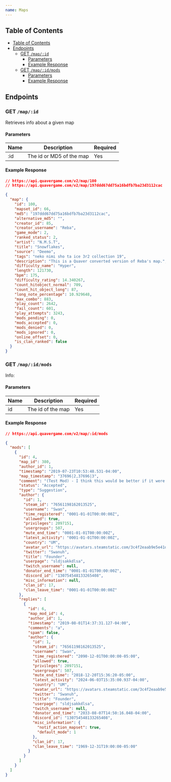 ```yaml
---
name: Maps
---
```


## Table of Contents

- [Table of Contents](#table-of-contents)
- [Endpoints](#endpoints)
    - [GET `/map/:id`](#get-%2Fleaderboard)
        - [Parameters](#parameters)
        - [Example Response](#example-response)
  - [GET `/map/:id/mods`](#get-%2Fleaderboard)
      - [Parameters](#parameters-1)
      - [Example Response](#example-response-1)
    
## Endpoints


### GET `/map/:id`

Retrieves info about a given map

#### Parameters

| Name | Description              | Required |
|------|--------------------------|----------|
| :id  | The id or MD5 of the map | Yes      |

#### Example Response

```json
// https://api.quavergame.com/v2/map/100
// https://api.quavergame.com/v2/map/197ddd67dd75a16bdfb7ba23d3112cac

{
  "map": {
    "id": 100,
    "mapset_id": 66,
    "md5": "197ddd67dd75a16bdfb7ba23d3112cac",
    "alternative_md5": "",
    "creator_id": 85,
    "creator_username": "Reba",
    "game_mode": 2,
    "ranked_status": 2,
    "artist": "N.M.S.T",
    "title": "Snowflakes",
    "source": "Deemo",
    "tags": "neko nimi sho ta ice 3r2 collection 19",
    "description": "This is a Quaver converted version of Reba's map.",
    "difficulty_name": "Hyper",
    "length": 121730,
    "bpm": 175,
    "difficulty_rating": 14.340267,
    "count_hitobject_normal": 709,
    "count_hit_object_long": 87,
    "long_note_percentage": 10.929648,
    "max_combo": 883,
    "play_count": 2642,
    "fail_count": 601,
    "play_attempts": 3243,
    "mods_pending": 0,
    "mods_accepted": 0,
    "mods_denied": 0,
    "mods_ignored": 0,
    "online_offset": 0,
    "is_clan_ranked": false
  }
}
```

### GET `/map/:id/mods`

Info:

#### Parameters

| Name | Description       | Required |
|------|-------------------|----------|
| id   | The id of the map | Yes      |

#### Example Response

```json
// https://api.quavergame.com/v2/map/:id/mods

{
  "mods": [
    {
      "id": 4,
      "map_id": 380,
      "author_id": 1,
      "timestamp": "2019-07-23T10:53:48.531-04:00",
      "map_timestamp": "37696|2,37696|3",
      "comment": "(Test Mod) - I think this would be better if it were placed on lanes 1 and 2 instead of 2 and 3.",
      "status": "Accepted",
      "type": "Suggestion",
      "author": {
        "id": 1,
        "steam_id": "76561198162013525",
        "username": "Swan",
        "time_registered": "0001-01-01T00:00:00Z",
        "allowed": true,
        "privileges": 2097151,
        "usergroups": 507,
        "mute_end_time": "0001-01-01T00:00:00Z",
        "latest_activity": "0001-01-01T00:00:00Z",
        "country": "UM",
        "avatar_url": "https://avatars.steamstatic.com/3c4f2eaab9e5e41dfb1706d21d654a81e525972a_full.jpg",
        "twitter": "Swanuh",
        "title": "Founder",
        "userpage": "sldjsakkdlsa",
        "twitch_username": null,
        "donator_end_time": "0001-01-01T00:00:00Z",
        "discord_id": "130754548133265408",
        "misc_information": null,
        "clan_id": 17,
        "clan_leave_time": "0001-01-01T00:00:00Z"
      },
      "replies": [
        {
          "id": 6,
          "map_mod_id": 4,
          "author_id": 1,
          "timestamp": "2019-08-01T14:37:31.127-04:00",
          "comments": "a",
          "spam": false,
          "author": {
            "id": 1,
            "steam_id": "76561198162013525",
            "username": "Swan",
            "time_registered": "2090-12-01T00:00:00-05:00",
            "allowed": true,
            "privileges": 2097151,
            "usergroups": 507,
            "mute_end_time": "2018-12-20T15:36:20-05:00",
            "latest_activity": "2024-06-03T15:35:00.937-04:00",
            "country": "UM",
            "avatar_url": "https://avatars.steamstatic.com/3c4f2eaab9e5e41dfb1706d21d654a81e525972a_full.jpg",
            "twitter": "Swanuh",
            "title": "Founder",
            "userpage": "sldjsakkdlsa",
            "twitch_username": null,
            "donator_end_time": "2033-08-07T14:50:16.048-04:00",
            "discord_id": "130754548133265408",
            "misc_information": {
              "notif_action_mapset": true,
              "default_mode": 1
            },
            "clan_id": 17,
            "clan_leave_time": "1969-12-31T19:00:00-05:00"
          }
        }
      ]
    }
  ]
}
```